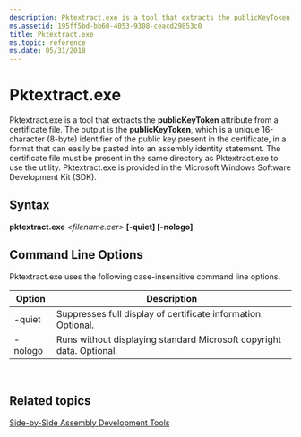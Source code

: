```yaml
---
description: Pktextract.exe is a tool that extracts the publicKeyToken attribute from a certificate file.
ms.assetid: 195ff5bd-bb60-4053-9308-ceacd29853c0
title: Pktextract.exe
ms.topic: reference
ms.date: 05/31/2018
---
```


# Pktextract.exe

Pktextract.exe is a tool that extracts the **publicKeyToken** attribute from a certificate file. The output is the **publicKeyToken**, which is a unique 16-character (8-byte) identifier of the public key present in the certificate, in a format that can easily be pasted into an assembly identity statement. The certificate file must be present in the same directory as Pktextract.exe to use the utility. Pktextract.exe is provided in the Microsoft Windows Software Development Kit (SDK).

## Syntax

**pktextract.exe** *<filename.cer>* **\[-quiet\] \[-nologo\]**

## Command Line Options

Pktextract.exe uses the following case-insensitive command line options.



| Option  | Description                                                          |
|---------|----------------------------------------------------------------------|
| -quiet  | Suppresses full display of certificate information. Optional.        |
| -nologo | Runs without displaying standard Microsoft copyright data. Optional. |



 

## Related topics

<dl> <dt>

[Side-by-Side Assembly Development Tools](side-by-side-assembly-development-tools.md)
</dt> </dl>

 

 



